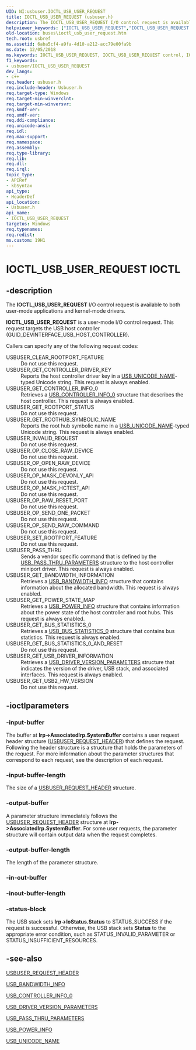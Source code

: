 ```yaml
---
UID: NI:usbuser.IOCTL_USB_USER_REQUEST
title: IOCTL_USB_USER_REQUEST (usbuser.h)
description: The IOCTL_USB_USER_REQUEST I/O control request is available to both user-mode applications and kernel-mode drivers.helpviewer_keywords: ["IOCTL_USB_USER_REQUEST","IOCTL_USB_USER_REQUEST control","IOCTL_USB_USER_REQUEST control code [Buses]","buses.ioctl_usb_user_request","usbirp_7409a5c0-756e-45ea-b2f5-0b73d91c9225.xml","usbuser/IOCTL_USB_USER_REQUEST"]
old-location: buses\ioctl_usb_user_request.htm
tech.root: usbref
ms.assetid: 6aba5cf4-a9fa-4d10-a212-acc79e00fa9b
ms.date: 12/05/2018
ms.keywords: IOCTL_USB_USER_REQUEST, IOCTL_USB_USER_REQUEST control, IOCTL_USB_USER_REQUEST control code [Buses], buses.ioctl_usb_user_request, usbirp_7409a5c0-756e-45ea-b2f5-0b73d91c9225.xml, usbuser/IOCTL_USB_USER_REQUEST
f1_keywords:
- usbuser/IOCTL_USB_USER_REQUEST
dev_langs:
- c++
req.header: usbuser.h
req.include-header: Usbuser.h
req.target-type: Windows
req.target-min-winverclnt: 
req.target-min-winversvr: 
req.kmdf-ver: 
req.umdf-ver: 
req.ddi-compliance: 
req.unicode-ansi: 
req.idl: 
req.max-support: 
req.namespace: 
req.assembly: 
req.type-library: 
req.lib: 
req.dll: 
req.irql: 
topic_type:
- APIRef
- kbSyntax
api_type:
- HeaderDef
api_location:
- Usbuser.h
api_name:
- IOCTL_USB_USER_REQUEST
targetos: Windows
req.typenames: 
req.redist: 
ms.custom: 19H1
---
```


# IOCTL_USB_USER_REQUEST IOCTL


## -description


The <b>IOCTL_USB_USER_REQUEST</b> I/O control request is available to both user-mode applications and kernel-mode drivers. 

<b>IOCTL_USB_USER_REQUEST</b> is a user-mode I/O control request. This request targets the USB host controller (GUID_DEVINTERFACE_USB_HOST_CONTROLLER).

Callers can specify any of the following request codes:


<dl>
<dt><a id="USBUSER_CLEAR_ROOTPORT_FEATURE"></a><a id="usbuser_clear_rootport_feature"></a>USBUSER_CLEAR_ROOTPORT_FEATURE</dt>
<dd>
Do not use this request.

</dd>
<dt><a id="USBUSER_GET_CONTROLLER_DRIVER_KEY"></a><a id="usbuser_get_controller_driver_key"></a>USBUSER_GET_CONTROLLER_DRIVER_KEY</dt>
<dd>
Reports the host controller driver key in a <a href="https://docs.microsoft.com/windows/desktop/api/usbuser/ns-usbuser-usb_unicode_name">USB_UNICODE_NAME</a>-typed Unicode string. This request is always enabled.

</dd>
<dt><a id="USBUSER_GET_CONTROLLER_INFO_0"></a><a id="usbuser_get_controller_info_0"></a>USBUSER_GET_CONTROLLER_INFO_0</dt>
<dd>
Retrieves a <a href="https://docs.microsoft.com/windows/desktop/api/usbuser/ns-usbuser-usb_controller_info_0">USB_CONTROLLER_INFO_0</a> structure that describes the host controller. This request is always enabled.

</dd>
<dt><a id="USBUSER_GET_ROOTPORT_STATUS"></a><a id="usbuser_get_rootport_status"></a>USBUSER_GET_ROOTPORT_STATUS</dt>
<dd>
Do not use this request.

</dd>
<dt><a id="USBUSER_GET_ROOTHUB_SYMBOLIC_NAME"></a><a id="usbuser_get_roothub_symbolic_name"></a>USBUSER_GET_ROOTHUB_SYMBOLIC_NAME</dt>
<dd>
Reports the root hub symbolic name in a <a href="https://docs.microsoft.com/windows/desktop/api/usbuser/ns-usbuser-usb_unicode_name">USB_UNICODE_NAME</a>-typed Unicode string. This request is always enabled.

</dd>
<dt><a id="USBUSER_INVALID_REQUEST"></a><a id="usbuser_invalid_request"></a>USBUSER_INVALID_REQUEST</dt>
<dd>
Do not use this request.

</dd>
<dt><a id="USBUSER_OP_CLOSE_RAW_DEVICE"></a><a id="usbuser_op_close_raw_device"></a>USBUSER_OP_CLOSE_RAW_DEVICE</dt>
<dd>
Do not use this request.

</dd>
<dt><a id="USBUSER_OP_OPEN_RAW_DEVICE"></a><a id="usbuser_op_open_raw_device"></a>USBUSER_OP_OPEN_RAW_DEVICE</dt>
<dd>
Do not use this request.

</dd>
<dt><a id="USBUSER_OP_MASK_DEVONLY_API"></a><a id="usbuser_op_mask_devonly_api"></a>USBUSER_OP_MASK_DEVONLY_API</dt>
<dd>
Do not use this request.

</dd>
<dt><a id="USBUSER_OP_MASK_HCTEST_API"></a><a id="usbuser_op_mask_hctest_api"></a>USBUSER_OP_MASK_HCTEST_API</dt>
<dd>
Do not use this request.

</dd>
<dt><a id="USBUSER_OP_RAW_RESET_PORT"></a><a id="usbuser_op_raw_reset_port"></a>USBUSER_OP_RAW_RESET_PORT</dt>
<dd>
Do not use this request.

</dd>
<dt><a id="USBUSER_OP_SEND_ONE_PACKET"></a><a id="usbuser_op_send_one_packet"></a>USBUSER_OP_SEND_ONE_PACKET</dt>
<dd>
Do not use this request.

</dd>
<dt><a id="USBUSER_OP_SEND_RAW_COMMAND"></a><a id="usbuser_op_send_raw_command"></a>USBUSER_OP_SEND_RAW_COMMAND</dt>
<dd>
Do not use this request.

</dd>
<dt><a id="USBUSER_SET_ROOTPORT_FEATURE"></a><a id="usbuser_set_rootport_feature"></a>USBUSER_SET_ROOTPORT_FEATURE</dt>
<dd>
Do not use this request.

</dd>
<dt><a id="USBUSER_PASS_THRU"></a><a id="usbuser_pass_thru"></a>USBUSER_PASS_THRU</dt>
<dd>
Sends a vendor specific command that is defined by the <a href="https://docs.microsoft.com/windows/desktop/api/usbuser/ns-usbuser-usb_pass_thru_parameters">USB_PASS_THRU_PARAMETERS</a> structure to the host controller miniport driver. This request is always enabled.

</dd>
<dt><a id="USBUSER_GET_BANDWIDTH_INFORMATION"></a><a id="usbuser_get_bandwidth_information"></a>USBUSER_GET_BANDWIDTH_INFORMATION</dt>
<dd>
Retrieves a <a href="https://docs.microsoft.com/windows/desktop/api/usbuser/ns-usbuser-usb_bandwidth_info">USB_BANDWIDTH_INFO</a> structure that contains information about the allocated bandwidth. This request is always enabled.

</dd>
<dt><a id="USBUSER_GET_POWER_STATE_MAP"></a><a id="usbuser_get_power_state_map"></a>USBUSER_GET_POWER_STATE_MAP</dt>
<dd>
Retrieves a <a href="https://docs.microsoft.com/windows/desktop/api/usbuser/ns-usbuser-usb_power_info">USB_POWER_INFO</a> structure that contains information about the power state of the host controller and root hubs. This request is always enabled.

</dd>
<dt><a id="USBUSER_GET_BUS_STATISTICS_0"></a><a id="usbuser_get_bus_statistics_0"></a>USBUSER_GET_BUS_STATISTICS_0</dt>
<dd>
Retrieves a <a href="https://docs.microsoft.com/windows/desktop/api/usbuser/ns-usbuser-usb_bus_statistics_0">USB_BUS_STATISTICS_0</a> structure that contains bus statistics. This request is always enabled.

</dd>
<dt><a id="USBUSER_GET_BUS_STATISTICS_0_AND_RESET"></a><a id="usbuser_get_bus_statistics_0_and_reset"></a>USBUSER_GET_BUS_STATISTICS_0_AND_RESET</dt>
<dd>
Do not use this request.

</dd>
<dt><a id="USBUSER_GET_USB_DRIVER_INFORMATION"></a><a id="usbuser_get_usb_driver_information"></a>USBUSER_GET_USB_DRIVER_INFORMATION</dt>
<dd>
Retrieves a <a href="https://docs.microsoft.com/windows/desktop/api/usbuser/ns-usbuser-usb_driver_version_parameters">USB_DRIVER_VERSION_PARAMETERS</a> structure that indicates the version of the driver, USB stack, and associated interfaces. This request is always enabled.

</dd>
<dt><a id="USBUSER_GET_USB2_HW_VERSION"></a><a id="usbuser_get_usb2_hw_version"></a>USBUSER_GET_USB2_HW_VERSION</dt>
<dd>
Do not use this request.

</dd>
</dl>

## -ioctlparameters




### -input-buffer

The buffer at <b>Irp-&gt;AssociatedIrp.SystemBuffer</b> contains a user request header structure (<a href="https://docs.microsoft.com/windows/desktop/api/usbuser/ns-usbuser-usbuser_request_header">USBUSER_REQUEST_HEADER</a>) that defines the request. Following the header structure is a structure that holds the parameters of the request. For more information about the parameter structures that correspond to each request, see the description of each request.


### -input-buffer-length

The size of a <a href="https://docs.microsoft.com/windows/desktop/api/usbuser/ns-usbuser-usbuser_request_header">USBUSER_REQUEST_HEADER</a> structure.


### -output-buffer

A parameter structure immediately follows the <a href="https://docs.microsoft.com/windows/desktop/api/usbuser/ns-usbuser-usbuser_request_header">USBUSER_REQUEST_HEADER</a> structure at <b>Irp-&gt;AssociatedIrp.SystemBuffer</b>. For some user requests, the parameter structure will contain output data when the request completes.


### -output-buffer-length

The length of the parameter structure.


### -in-out-buffer



<text></text>




### -inout-buffer-length



<text></text>




### -status-block

The USB stack sets <b>Irp-&gt;IoStatus.Status</b> to STATUS_SUCCESS if the request is successful. Otherwise, the USB stack sets <b>Status</b> to the appropriate error condition, such as STATUS_INVALID_PARAMETER or STATUS_INSUFFICIENT_RESOURCES.


## -see-also




<a href="https://docs.microsoft.com/windows/desktop/api/usbuser/ns-usbuser-usbuser_request_header">USBUSER_REQUEST_HEADER</a>



<a href="https://docs.microsoft.com/windows/desktop/api/usbuser/ns-usbuser-usb_bandwidth_info">USB_BANDWIDTH_INFO</a>



<a href="https://docs.microsoft.com/windows/desktop/api/usbuser/ns-usbuser-usb_controller_info_0">USB_CONTROLLER_INFO_0</a>



<a href="https://docs.microsoft.com/windows/desktop/api/usbuser/ns-usbuser-usb_driver_version_parameters">USB_DRIVER_VERSION_PARAMETERS</a>



<a href="https://docs.microsoft.com/windows/desktop/api/usbuser/ns-usbuser-usb_pass_thru_parameters">USB_PASS_THRU_PARAMETERS</a>



<a href="https://docs.microsoft.com/windows/desktop/api/usbuser/ns-usbuser-usb_power_info">USB_POWER_INFO</a>



<a href="https://docs.microsoft.com/windows/desktop/api/usbuser/ns-usbuser-usb_unicode_name">USB_UNICODE_NAME</a>
 

 

